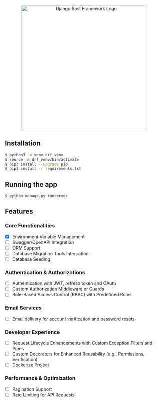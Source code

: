 <p align="center">
  <a href="https://www.django-rest-framework.org/" target="blank"><img src="https://www.django-rest-framework.org/img/logo.png" width="400" alt="Django Rest Framework Logo" /></a>
</p>

## Installation

```bash
$ python3 -m venv drf_venv
$ source -m drf_venv/bin/activate
$ pip3 install --upgrade pip
$ pip3 install -r requirements.txt
```

## Running the app

```bash
$ python manage.py runserver
```

## Features

### Core Functionalities

- [x] Environment Variable Management
- [ ] Swagger/OpenAPI Integration
- [ ] ORM Support
- [ ] Database Migration Tools Integration
- [ ] Database Seeding

### Authentication & Authorizations

- [ ] Authentication with JWT, refresh token and OAuth
- [ ] Custom Authorization Middleware or Guards
- [ ] Role-Based Access Control (RBAC) with Predefined Roles

### Email Services

- [ ] Email delivery for account verification and password resets

### Developer Experience

- [ ] Request Lifecycle Enhancements with Custom Exception Filters and Pipes
- [ ] Custom Decorators for Enhanced Reusability (e.g., Permissions, Verification)
- [ ] Dockerize Project

### Performance & Optimization

- [ ] Pagination Support
- [ ] Rate Limiting for API Requests
